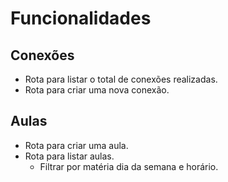 # Funcionalidades

## Conexões
- Rota para listar o total de conexões realizadas.
- Rota para criar uma nova conexão.

## Aulas
- Rota para criar uma aula.
- Rota para listar aulas.
    - Filtrar por matéria dia da semana e horário.